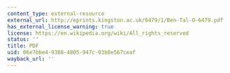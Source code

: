 ```yaml
---
content_type: external-resource
external_url: http://eprints.kingston.ac.uk/6479/1/Ben-Tal-O-6479.pdf
has_external_license_warning: true
license: https://en.wikipedia.org/wiki/All_rights_reserved
status: ''
title: PDF
uid: 06e7bbe4-9388-4805-947c-03b8e567ceaf
wayback_url: ''
---
```

